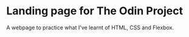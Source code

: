 # Landing page for The Odin Project

A webpage to practice what I've learnt of HTML, CSS and Flexbox.

